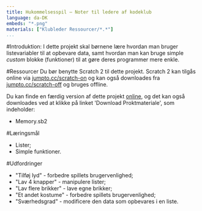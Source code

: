 ```yaml
---
title: Hukommelsesspil — Noter til ledere af kodeklub
language: da-DK
embeds: "*.png"
materials: ["Klubleder Ressourcer/*.*"] 
...
```


#Introduktion:
I dette projekt skal børnene lære hvordan man bruger listevariabler til at opbevare data, samt hvordan man kan bruge simple _custom_ blokke (funktioner) til at gøre deres programmer mere enkle.

#Ressourcer
Du bør benytte Scratch 2 til dette projekt. Scratch 2 kan tilgås online via [jumpto.cc/scratch-on](http://jumpto.cc/scratch-on) og kan også downloades fra [jumpto.cc/scratch-off](http://jumpto.cc/scratch-off) og bruges offline. 

Du kan finde en færdig version af dette projekt <a href="http://scratch.mit.edu/projects/34874510/#editor">online</a>, og det kan også downloades ved at klikke på linket 'Download Proktmateriale', som indeholder:  

+ Memory.sb2

#Læringsmål
+ Lister;
+ Simple funktioner.

#Udfordringer
+ "Tilføj lyd" - forbedre spillets brugervenlighed;
+ "Lav 4 knapper" - manipulere lister;
+ "Lav flere brikker" - lave egne brikker;
+ "Et andet kostume" - forbedre spillets brugervenlighed;
+ "Sværhedsgrad" - modificere den data som opbevares i en liste.  
